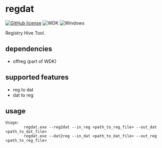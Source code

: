 # regdat

[![GitHub license](https://img.shields.io/github/license/peitaosu/regdat)](https://github.com/peitaosu/regdat/blob/master/LICENSE)
![WDK](https://img.shields.io/badge/WDK-10.0-blue)
![Windows](https://img.shields.io/badge/Windows-7%20%7C%2010-blue.svg)

Registry Hive Tool.

## dependencies
* offreg (part of WDK)

## supported features
* reg to dat
* dat to reg

## usage
```
Usage:
        regdat.exe --reg2dat --in_reg <path_to_reg_file> --out_dat <path_to_dat_file>
        regdat.exe --dat2reg --in_dat <path_to_dat_file> --out_reg <path_to_reg_file>
```
